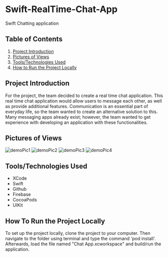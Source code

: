 # Swift-RealTime-Chat-App
Swift Chatting application 

## Table of Contents
1. [Project Introduction](#project-introduction)
2. [Pictures of Views](#pictures-of-views)
3. [Tools/Technologies Used](#tools/technologies-used)
4. [How to Run the Project Locally](#how-to-run-the-project-locally)

## Project Introduction

For the project, the team decided to create a real time chat application. This real time chat application would allow users to message each other, as well as provide additional features. Communication is an essential part of everyday life, so the team wanted to create an alternative solution to this. Many messaging apps already exist; however, the team wanted to get experience with developing an application with these functionalities.

## Pictures of Views
![demoPic1](Images/demoPic1.png)
![demoPic2](Images/demoPic2.png)
![demoPic3](Images/demoPic3.png)
![demoPic4](Images/demoPic4.png)

## Tools/Technologies Used

- XCode
- Swift
- Github
- Firebase
- CocoaPods
- UIKit

## How To Run the Project Locally

To set up the project locally, clone the project to your computer. Then navigate to the folder using terminal and type the command 'pod install'. Afterwards, load the file named "Chat App.xcworkspace" and build/run the application.
